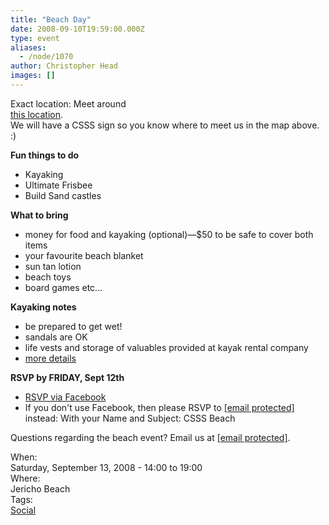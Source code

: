 ```yaml
---
title: "Beach Day"
date: 2008-09-10T19:59:00.000Z
type: event
aliases:
  - /node/1070
author: Christopher Head
images: []
---
```


<div class="field field-name-body field-type-text-with-summary field-label-hidden"><div class="field-items"><div class="field-item even"><p>Exact location: Meet around<br>
<a href="https://maps.google.com/maps?f=q&amp;hl=en&amp;geocode=&amp;q=jericho+beach&amp;sll=49.263249,-123.24031&amp;sspn=0.007436,0.016136&amp;ie=UTF8&amp;ll=49.275771,-123.203087&amp;spn=0.000929,0.002017&amp;t=h&amp;z=19">this location</a>.<br>
We will have a CSSS sign so you know where to meet us in the map above. :)</p>
<p><b>Fun things to do</b></p>
<ul>
<li>Kayaking</li>
<li>Ultimate Frisbee</li>
<li>Build Sand castles</li>
</ul>
<p><b>What to bring</b></p>
<ul>
<li>money for food and kayaking (optional)&#x2014;$50 to be safe to cover both items</li>
<li>your favourite beach blanket</li>
<li>sun tan lotion</li>
<li>beach toys</li>
<li>board games etc...</li>
</ul>
<p><b>Kayaking notes</b></p>
<ul>
<li>be prepared to get wet!</li>
<li>sandals are OK</li>
<li>life vests and storage of valuables provided at kayak rental company</li>
<li><a href="http://www.ecomarine.com/equipment/buy/rates.html">more details</a></li>
</ul>
<p><b>RSVP by FRIDAY, Sept 12th</b></p>
<ul>
<li><a href="http://www.new.facebook.com/event.php?eid=24294509356">RSVP via Facebook</a></li>
<li>If you don&apos;t use Facebook, then please RSVP to <a href="/cdn-cgi/l/email-protection#b6d4d3d7d5def6c2ded3d5c3d4d398d5d7"><span class="__cf_email__" data-cfemail="66040307050e26120e0305130403480507">[email&#xA0;protected]</span></a> instead: With your Name and Subject: CSSS Beach</li>
</ul>
<p>Questions regarding the beach event? Email us at <a href="/cdn-cgi/l/email-protection#67050206040f27130f0204120502490406"><span class="__cf_email__" data-cfemail="fc9e999d9f94bc8894999f899e99d29f9d">[email&#xA0;protected]</span></a>.</p>
</div></div></div><div class="field field-name-field-dates field-type-datetime field-label-above"><div class="field-label">When:&#xA0;</div><div class="field-items"><div class="field-item even"><span class="date-display-single">Saturday, September 13, 2008 - <span class="date-display-range"><span class="date-display-start">14:00</span> to <span class="date-display-end">19:00</span></span></span></div></div></div><div class="field field-name-field-location field-type-text field-label-above"><div class="field-label">Where:&#xA0;</div><div class="field-items"><div class="field-item even">Jericho Beach</div></div></div>    <footer>
    <div class="field field-name-field-tags field-type-taxonomy-term-reference field-label-above"><div class="field-label">Tags:&#xA0;</div><div class="field-items"><div class="field-item even"><a href="/social">Social</a></div></div></div>      </footer>